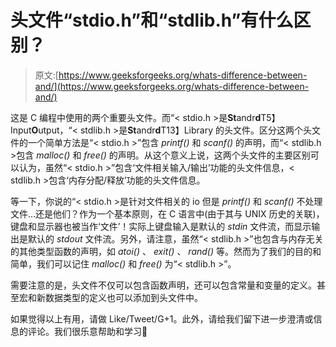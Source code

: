 # 头文件“stdio.h”和“stdlib.h”有什么区别？

> 原文:[https://www.geeksforgeeks.org/whats-difference-between-and/](https://www.geeksforgeeks.org/whats-difference-between-and/)

这是 C 编程中使用的两个重要头文件。而“< stdio.h >是**St**andr**d**T5】Input**O**utput，“< stdlib.h >是**St**andr**d**T13】Library 的头文件。区分这两个头文件的一个简单方法是“< stdio.h >”包含 *printf()* 和 *scanf()* 的声明，而“< stdlib.h >包含 *malloc()* 和 *free()* 的声明。从这个意义上说，这两个头文件的主要区别可以认为，虽然“< stdio.h >”包含‘文件相关输入/输出’功能的头文件信息，< stdlib.h >包含‘内存分配/释放’功能的头文件信息。

等一下，你说的“< stdio.h >是针对文件相关的 io 但是 *printf()* 和 *scanf()* 不处理文件…还是他们？作为一个基本原则，在 C 语言中(由于其与 UNIX 历史的关联)，键盘和显示器也被当作‘文件’！实际上键盘输入是默认的 *stdin* 文件流，而显示输出是默认的 *stdout* 文件流。另外，请注意，虽然“< stdlib.h >”也包含与内存无关的其他类型函数的声明，如 *atoi()* 、 *exit()* 、 *rand()* 等。然而为了我们的目的和简单，我们可以记住 *malloc()* 和 *free()* 为“< stdlib.h >”。

需要注意的是，头文件不仅可以包含函数声明，还可以包含常量和变量的定义。甚至宏和新数据类型的定义也可以添加到头文件中。

如果觉得以上有用，请做 Like/Tweet/G+1。此外，请给我们留下进一步澄清或信息的评论。我们很乐意帮助和学习🙂